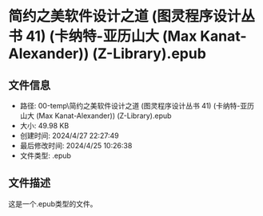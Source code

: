 ﻿# 简约之美软件设计之道 (图灵程序设计丛书 41) (卡纳特-亚历山大 (Max Kanat-Alexander)) (Z-Library).epub

## 文件信息
- 路径: 00-temp\简约之美软件设计之道 (图灵程序设计丛书 41) (卡纳特-亚历山大 (Max Kanat-Alexander)) (Z-Library).epub
- 大小: 49.98 KB
- 创建时间: 2024/4/27 22:27:49
- 最后修改时间: 2024/4/25 10:26:38
- 文件类型: .epub

## 文件描述
这是一个.epub类型的文件。

